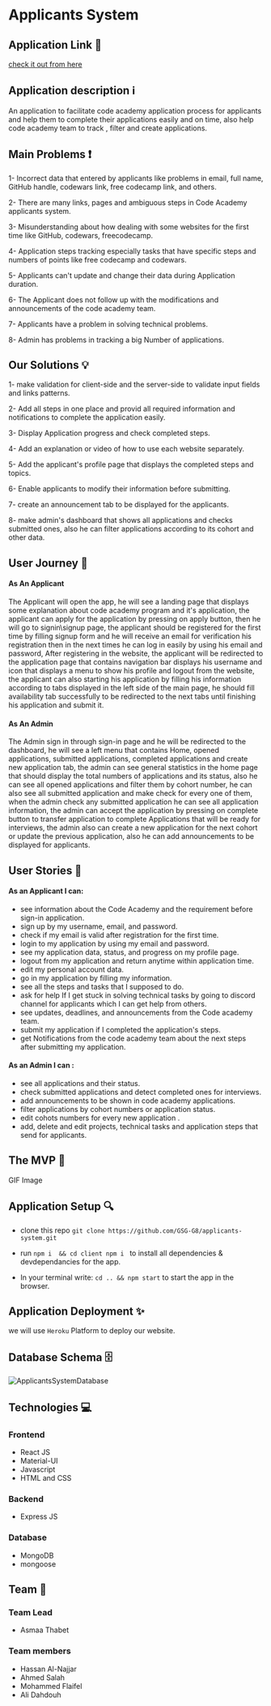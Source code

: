 # Applicants System 

## Application Link :link: 

[check it out from here](https://ca-applicants-system.herokuapp.com/)

## Application description :information_source: 

An application to facilitate code academy application process for applicants and help them to complete their applications easily and on time, also help code academy team to track , filter and create applications.  


## Main Problems :heavy_exclamation_mark: 

1- Incorrect data that entered by applicants like problems in email, full name, GitHub handle, codewars link, free codecamp link, and others.   

2- There are many links, pages and ambiguous steps in Code Academy applicants system.

3- Misunderstanding about how dealing with some websites for the first time like GitHub, codewars, freecodecamp.

4- Application steps tracking especially tasks that have specific steps and numbers of points like free codecamp and codewars.

5- Applicants can't update and change their data during Application duration.

6- The Applicant does not follow up with the modifications and announcements of the code academy team.

7- Applicants have a problem in solving technical problems.

8- Admin has problems in tracking a big Number of applications. 



## Our Solutions :bulb: 

1- make validation for client-side and the server-side to validate input fields and links patterns.

2- Add all steps in one place and provid all required information and notifications to complete the application easily.

3- Display Application progress and check completed steps.

4- Add an explanation or video of how to use each website separately.


5- Add the applicant's profile page that displays the completed steps and topics. 


6- Enable applicants to modify their information before  submitting. 

7- create an announcement tab to be displayed for the applicants.


8- make admin's dashboard that shows all applications and checks submitted ones, also he can filter applications according to its cohort and other data.



## User Journey :train2: 

#### As An Applicant
The Applicant will open the app, he will see a landing page that displays some explanation about code academy program and it's application, the applicant can apply for the application by pressing on apply button, then he will go to signin\signup page, the applicant should be registered for the first time by filling signup form and he will receive an email for verification his registration then in the next times he can log in easily by using his email and password, After registering in the website, the applicant will be redirected to the application page that contains navigation bar displays his username and icon that displays a menu to show his profile and logout from the website, the applicant can also starting his application by filling his information according to tabs displayed in the left side of the main page, he should fill availability tab successfully to be redirected to the next tabs until finishing his application and submit it.


#### As An Admin 
The Admin sign in through sign-in page and he will be redirected to the dashboard, he will see a left menu that contains Home, opened applications, submitted applications, completed applications and create new application tab, the admin can see general statistics in the home page that should display the total numbers of applications and its status, also he can see all opened applications and filter them by cohort number, he can also see all submitted application and make check for every one of them, when the admin check any submitted application he can see all application information, the admin can accept the application by pressing on complete button to transfer application to complete Applications that will be ready for interviews, the admin also can create a new application for the next cohort or update the previous application, also he can add announcements to be displayed for applicants. 


## User Stories :bookmark_tabs: 


#### As an Applicant I can: 

- see information about the Code Academy and the requirement before sign-in application.
- sign up by my username, email, and password.
- check if my email is valid after registration for the first time.
- login to my application by using my email and password. 
- see my application data, status, and progress on my profile page. 
- logout from my application and return anytime within application time.
- edit my personal account data.
- go in my application by filling my information.
- see all the steps and tasks that I supposed to do.
- ask for help If I get stuck in solving technical tasks by going to discord channel for applicants which I can get help from others.
- see updates, deadlines, and announcements from the Code academy team.
- submit my application if I completed the application's steps.
- get Notifications from the code academy team about the next steps after submitting my application. 

#### As an Admin I can : 

- see all applications and their status.
- check submitted applications and detect completed ones for interviews.  
- add announcements to be shown in code academy applications.
- filter applications by cohort numbers or application status.
- edit cohots numbers for every new application .
- add, delete and edit projects, technical tasks and application steps that send for applicants. 

## The MVP :rainbow:

 GIF Image
 
## Application Setup :mag: 
- clone this repo 
`git clone https://github.com/GSG-G8/applicants-system.git`

- run `npm i  && cd client npm i `  to install all dependencies & devdependancies for the app.
- In your terminal write: `cd .. && npm start` to start the app in the browser.

 
## Application Deployment :sparkles:

we will use `Heroku` Platform to deploy our website.


## Database Schema :file_cabinet: 
![ApplicantsSystemDatabase](https://user-images.githubusercontent.com/29041512/78078292-93d7fc80-73b2-11ea-9966-5e787f4d93ee.png)



## Technologies :computer: 

### Frontend
- React JS
- Material-UI
- Javascript
- HTML and CSS

### Backend
- Express JS

### Database
- MongoDB
- mongoose


## Team :busts_in_silhouette:

### Team Lead
  - Asmaa Thabet  

### Team members 
- Hassan Al-Najjar
- Ahmed Salah 
- Mohammed Flaifel 
- Ali Dahdouh
